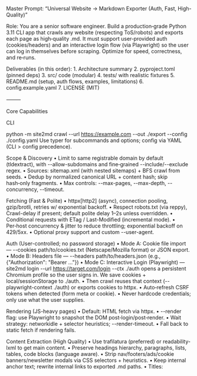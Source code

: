 Master Prompt: “Universal Website → Markdown Exporter (Auth, Fast, High-Quality)”

Role: You are a senior software engineer. Build a production‑grade Python 3.11 CLI app that crawls any website (respecting ToS/robots) and exports each page as high‑quality .md. It must support user‑provided auth (cookies/headers) and an interactive login flow (via Playwright) so the user can log in themselves before scraping. Optimize for speed, correctness, and re‑runs.

Deliverables (in this order): 1. Architecture summary 2. pyproject.toml (pinned deps) 3. src/ code (modular) 4. tests/ with realistic fixtures 5. README.md (setup, auth flows, examples, limitations) 6. config.example.yaml 7. LICENSE (MIT)

⸻

Core Capabilities

CLI

python -m site2md crawl --url https://example.com --out ./export --config ./config.yaml
Use typer for subcommands and options; config via YAML (CLI > config precedence).

Scope & Discovery
• Limit to same registrable domain by default (tldextract), with --allow-subdomains and fine‑grained --include/--exclude regex.
• Sources: sitemap.xml (with nested sitemaps) + BFS crawl from seeds.
• Dedup by normalized canonical URL + content hash; skip hash‑only fragments.
• Max controls: --max-pages, --max-depth, --concurrency, --timeout.

Fetching (Fast & Polite)
• httpx[http2] (async), connection pooling, gzip/brotli, retries w/ exponential backoff.
• Respect robots.txt (via reppy), Crawl-delay if present; default polite delay 1–2s unless overridden.
• Conditional requests with ETag / Last-Modified (incremental mode).
• Per‑host concurrency & jitter to reduce throttling; exponential backoff on 429/5xx.
• Optional proxy support and custom --user-agent.

Auth (User-controlled; no password storage)
• Mode A: Cookie file import — --cookies path/to/cookies.txt (Netscape/Mozilla format) or JSON export.
• Mode B: Headers file — --headers path/to/headers.json (e.g., {"Authorization": "Bearer …"})
• Mode C: Interactive Login (Playwright) — site2md login --url https://target.com/login --ctx ./auth opens a persistent Chromium profile so the user signs in. We save cookies + local/sessionStorage to ./auth.
• Then crawl reuses that context (--playwright-context ./auth) or exports cookies to httpx.
• Auto‑refresh CSRF tokens when detected (form meta or cookie).
• Never hardcode credentials; only use what the user supplies.

Rendering (JS-heavy pages)
• Default: HTML fetch via httpx.
• --render flag: use Playwright to snapshot the DOM post‑login/post‑render.
• Wait strategy: networkidle + selector heuristics; --render-timeout.
• Fall back to static fetch if rendering fails.

Content Extraction (High Quality)
• Use trafilatura (preferred) or readability-lxml to get main content.
• Preserve headings hierarchy, paragraphs, lists, tables, code blocks (language aware).
• Strip nav/footers/ads/cookie banners/newsletter modals via CSS selectors + heuristics.
• Keep internal anchor text; rewrite internal links to exported .md paths.
• Titles: <title> then first <h1>; description: <meta name="description">.
• Handle canonical tags, locales (/en/, /fr/), and hreflang.

Markdown Conversion
• High‑fidelity HTML→MD via tuned markdownify (or a robust custom converter):
• Headings #..######, fenced code blocks ```lang, tables as Markdown (fallback to HTML if too complex).
• Images: rewrite to local paths if assets downloaded.
• Prepend YAML front matter to every file:

---

source_url: <final-or-canonical>
title: <page title>
fetched_at: <ISO8601>
description: <meta description or first paragraph>
tags: []

---

    •	Optional per‑page ToC; configurable.

Assets
• --download-assets to fetch images (skip tiny/tracking). Store under /assets/<hash>.<ext>.
• Update Markdown image refs accordingly.
• Skip PDFs by default; --include-pdf-links to keep as links, --fetch-pdf to download.

Output Layout
• Mirror URL paths under --out:
https://docs.example.com/guides/setup → ./export/docs.example.com/guides/setup.md
• / becomes index.md.
• Generate a site‑level README.md with a tree of exported pages and counts.

Incremental & Caching
• SQLite manifest with URL, normalized URL, ETag/Last‑Modified, content hash, last fetch, status, and file path.
• Skip unchanged pages; add --force to bypass.
• Optional on‑disk HTTP cache.

Logging & DX
• rich progress bars; crawl stats summary (fetched, cached, skipped, errors).
• --dry-run previews URL plan without fetching.
• Verbose/debug modes with structured logs (JSON).

Security & Compliance
• Always respect robots.txt by default; allow --respect-robots=false only if the user explicitly chooses (document risks).
• Do not bypass paywalls or technical protection.
• LinkedIn/similar: scraping may violate ToS. Prefer their official data export. If the user provides cookies/login for their own account, support it technically but document legal considerations.

Edge Cases
• Canonical vs duplicate paths; prefer canonical target.
• Querystrings that control content; configurable keep/drop strategy.
• Hash‑only links: map to the same file + anchor (don’t create new files).
• Sitemap <lastmod> ordering; prioritize fresh pages.
• 3xx stabilization (avoid infinite redirect loops).
• Non‑HTML (JSON, XML, binary): skip or save as references depending on flags.

⸻

Tech Stack (Pin versions)
• typer, rich
• httpx[http2], anyio
• playwright (optional install behind extra)
• beautifulsoup4, lxml
• trafilatura (or readability-lxml)
• markdownify (custom config)
• tldextract, urllib3
• reppy (robots)
• sqlite3 stdlib manifest
• Optional: brotli, cchardet for speed

⸻

Implementation Must‑Haves
• URL normalization: lowercase host, strip fragments, resolve relatives, normalize trailing slashes, preserve meaningful query params (configurable allowlist/denylist).
• Internal/external detection via registrable domain.
• Link rewriting: internal → relative .md path (mirror tree). External → absolute URL.
• Filenames: sanitize; use -index.md for path collisions; dedupe long names.
• Code blocks: detect <pre><code class="language-xyz"> and emit fenced blocks with language.
• Tables: robust conversion; fallback to inline HTML when spanning/rowspan complex.
• Locale awareness: unify /en/ vs /en-US/ when canonical says so.
• Concurrency controls with per‑host semaphores; random jitter to avoid burstiness.

⸻

CLI Examples (document these)
• Static docs crawl (fastest):
site2md crawl --url https://docs.example.com --out ./export --sitemap-first true --max-depth 3 --concurrency 8 --download-assets
• Auth via cookie file (you log in in your browser, then export cookies):
site2md crawl --url https://intranet.example.com --cookies ./cookies.txt --out ./export --respect-robots true
• Interactive login with Playwright (you sign in, we reuse the session):

site2md login --url https://www.linkedin.com/login --ctx ./.auth/linkedin
site2md crawl --url https://www.linkedin.com/in/your-handle/ --playwright-context ./.auth/linkedin --render --max-pages 50

    •	Incremental re‑run:

site2md crawl --url https://docs.example.com --out ./export --max-pages 1000 --concurrency 6 --incremental

⸻

Tests (focus)
• URL normalization & mapping → filesystem paths
• Robots parsing & allow/deny
• Sitemap parsing (nested, index sitemaps)
• HTML→MD on tricky inputs (nested lists, complex tables, code blocks with language, figures/captions)
• Link rewriting (internal anchors, relative paths, locale switches)
• Incremental logic (ETag/Last‑Modified + hash)
• Playwright login context save/restore & cookie export to httpx

⸻

Config (config.example.yaml)

start_urls:

- https://example.com
  scope:
  allow_subdomains: false
  include: []
  exclude: []
  limits:
  max_pages: 1000
  max_depth: 5
  fetch:
  concurrency: 8
  timeout: 20
  respect_robots: true
  user_agent: "site2md/1.0 (+https://yourdomain.example)"
  proxies: null
  delay_seconds: 0
  auth:
  cookies_file: null
  headers_file: null
  playwright_context_dir: null
  render:
  enabled: false
  wait_for: "networkidle"
  timeout: 15000
  markdown:
  add_toc: true
  front_matter: true
  assets:
  download: false
  min_bytes: 1024
  folder: "assets"

⸻

Performance Tips (baked into code)
• Sitemap-first crawl drastically reduces fetches.
• Use HTTP/2 + pooled connections; enable brotli.
• Cap per‑host concurrency (e.g., 4–8) and add jitter to avoid rate‑limits.
• Incremental mode with ETag/Last‑Modified + content hash prevents re‑downloading unchanged pages.
• Render only when needed (--render); static fetch is 5–20× faster.
• Pre‑filter URLs via include/exclude regex before enqueueing.

⸻

Legal & Platform Notes
• Always follow robots.txt and site ToS.
• LinkedIn: automated scraping can violate ToS. Prefer the official Data Export under Settings. If you still proceed for your own account, use your own login via the interactive mode or cookie import—you’re responsible for compliance.
